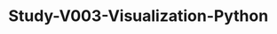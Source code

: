 # Study-V003-Visualization-Python



























































































